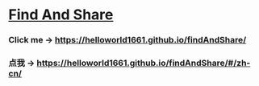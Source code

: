 # [Find And Share](https://helloworld1661.github.io/findAndShare/)

### Click me -> <https://helloworld1661.github.io/findAndShare/>

### 点我 -> <https://helloworld1661.github.io/findAndShare/#/zh-cn/>